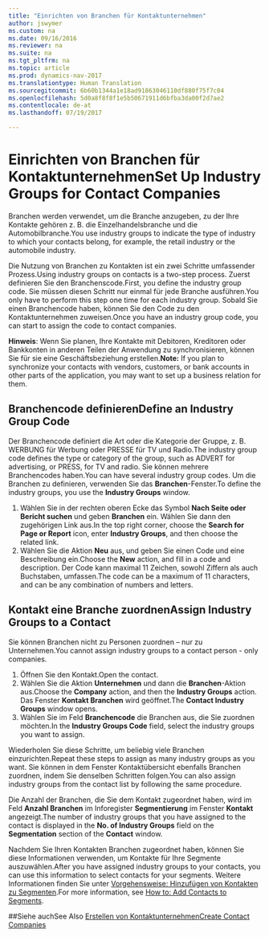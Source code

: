 ```yaml
---
title: "Einrichten von Branchen für Kontaktunternehmen"
author: jswymer
ms.custom: na
ms.date: 09/16/2016
ms.reviewer: na
ms.suite: na
ms.tgt_pltfrm: na
ms.topic: article
ms.prod: dynamics-nav-2017
ms.translationtype: Human Translation
ms.sourcegitcommit: 6b60b1344a1e18ad91863046110df880f75f7c04
ms.openlocfilehash: 5d0a8f8f8f1e5b50671911d6bfba3da00f2d7ae2
ms.contentlocale: de-at
ms.lasthandoff: 07/19/2017

---
```

# <a name="set-up-industry-groups-for-contact-companies"></a><span data-ttu-id="0ce1a-102">Einrichten von Branchen für Kontaktunternehmen</span><span class="sxs-lookup"><span data-stu-id="0ce1a-102">Set Up Industry Groups for Contact Companies</span></span>
<span data-ttu-id="0ce1a-103">Branchen werden verwendet, um die Branche anzugeben, zu der Ihre Kontakte gehören z. B. die Einzelhandelsbranche und die Automobilbranche.</span><span class="sxs-lookup"><span data-stu-id="0ce1a-103">You use industry groups to indicate the type of industry to which your contacts belong, for example, the retail industry or the automobile industry.</span></span>

<span data-ttu-id="0ce1a-104">Die Nutzung von Branchen zu Kontakten ist ein zwei Schritte umfassender Prozess.</span><span class="sxs-lookup"><span data-stu-id="0ce1a-104">Using industry groups on contacts is a two-step process.</span></span> <span data-ttu-id="0ce1a-105">Zuerst definieren Sie den Branchenscode.</span><span class="sxs-lookup"><span data-stu-id="0ce1a-105">First, you define the industry group code.</span></span> <span data-ttu-id="0ce1a-106">Sie müssen diesen Schritt nur einmal für jede Branche ausführen.</span><span class="sxs-lookup"><span data-stu-id="0ce1a-106">You only have to perform this step one time for each industry group.</span></span> <span data-ttu-id="0ce1a-107">Sobald Sie einen Branchencode haben, können Sie den Code zu den Kontaktunternehmen zuweisen.</span><span class="sxs-lookup"><span data-stu-id="0ce1a-107">Once you have an industry group code, you can start to assign the code to contact companies.</span></span>

<span data-ttu-id="0ce1a-108">**Hinweis**: Wenn Sie planen, Ihre Kontakte mit Debitoren, Kreditoren oder Bankkonten in anderen Teilen der Anwendung zu synchronisieren, können Sie für sie eine Geschäftsbeziehung erstellen.</span><span class="sxs-lookup"><span data-stu-id="0ce1a-108">**Note:** If you plan to synchronize your contacts with vendors, customers, or bank accounts in other parts of the application, you may want to set up a business relation for them.</span></span>

## <a name="define-an-industry-group-code"></a><span data-ttu-id="0ce1a-109">Branchencode definieren</span><span class="sxs-lookup"><span data-stu-id="0ce1a-109">Define an Industry Group Code</span></span>
<span data-ttu-id="0ce1a-110">Der Branchencode definiert die Art oder die Kategorie der Gruppe, z. B. WERBUNG für Werbung oder PRESSE für TV und Radio.</span><span class="sxs-lookup"><span data-stu-id="0ce1a-110">The industry group code defines the type or category of the group, such as ADVERT for advertising, or PRESS, for TV and radio.</span></span> <span data-ttu-id="0ce1a-111">Sie können mehrere Branchencodes haben.</span><span class="sxs-lookup"><span data-stu-id="0ce1a-111">You can have several industry group codes.</span></span> <span data-ttu-id="0ce1a-112">Um die Branchen zu definieren, verwenden Sie das **Branchen**-Fenster.</span><span class="sxs-lookup"><span data-stu-id="0ce1a-112">To define the industry groups, you use the **Industry Groups** window.</span></span>

1. <span data-ttu-id="0ce1a-113">Wählen Sie in der rechten oberen Ecke das Symbol **Nach Seite oder Bericht suchen** und geben **Branchen** ein. Wählen Sie dann den zugehörigen Link aus.</span><span class="sxs-lookup"><span data-stu-id="0ce1a-113">In the top right corner, choose the **Search for Page or Report** icon, enter **Industry Groups**, and then choose the related link.</span></span>
2. <span data-ttu-id="0ce1a-114">Wählen Sie die Aktion **Neu** aus, und geben Sie einen Code und eine Beschreibung ein.</span><span class="sxs-lookup"><span data-stu-id="0ce1a-114">Choose the **New** action, and fill in a code and description.</span></span> <span data-ttu-id="0ce1a-115">Der Code kann maximal 11 Zeichen, sowohl Ziffern als auch Buchstaben, umfassen.</span><span class="sxs-lookup"><span data-stu-id="0ce1a-115">The code can be a maximum of 11 characters, and can be any combination of numbers and letters.</span></span>

## <a name="assign-industry-groups-to-a-contact"></a><span data-ttu-id="0ce1a-116">Kontakt eine Branche zuordnen</span><span class="sxs-lookup"><span data-stu-id="0ce1a-116">Assign Industry Groups to a Contact</span></span>
<span data-ttu-id="0ce1a-117">Sie können Branchen nicht zu Personen zuordnen – nur zu Unternehmen.</span><span class="sxs-lookup"><span data-stu-id="0ce1a-117">You cannot assign industry groups to a contact person - only companies.</span></span>

1. <span data-ttu-id="0ce1a-118">Öffnen Sie den Kontakt.</span><span class="sxs-lookup"><span data-stu-id="0ce1a-118">Open the contact.</span></span>
2. <span data-ttu-id="0ce1a-119">Wählen Sie die Aktion **Unternehmen** und dann die **Branchen**-Aktion aus.</span><span class="sxs-lookup"><span data-stu-id="0ce1a-119">Choose the **Company** action, and then the **Industry Groups** action.</span></span> <span data-ttu-id="0ce1a-120">Das Fenster **Kontakt Branchen** wird geöffnet.</span><span class="sxs-lookup"><span data-stu-id="0ce1a-120">The **Contact Industry Groups** window opens.</span></span>
3. <span data-ttu-id="0ce1a-121">Wählen Sie im Feld **Branchencode** die Branchen aus, die Sie zuordnen möchten.</span><span class="sxs-lookup"><span data-stu-id="0ce1a-121">In the **Industry Groups Code** field, select the industry groups you want to assign.</span></span>

<span data-ttu-id="0ce1a-122">Wiederholen Sie diese Schritte, um beliebig viele Branchen einzurichten.</span><span class="sxs-lookup"><span data-stu-id="0ce1a-122">Repeat these steps to assign as many industry groups as you want.</span></span> <span data-ttu-id="0ce1a-123">Sie können in dem Fenster Kontaktübersicht ebenfalls Branchen zuordnen, indem Sie denselben Schritten folgen.</span><span class="sxs-lookup"><span data-stu-id="0ce1a-123">You can also assign industry groups from the contact list by following the same procedure.</span></span>

<span data-ttu-id="0ce1a-124">Die Anzahl der Branchen, die Sie dem Kontakt zugeordnet haben, wird im Feld **Anzahl Branchen** im Inforegister **Segmentierung** im Fenster **Kontakt** angezeigt.</span><span class="sxs-lookup"><span data-stu-id="0ce1a-124">The number of industry groups that you have assigned to the contact is displayed in the **No. of Industry Groups** field on the **Segmentation** section of the **Contact** window.</span></span>

<span data-ttu-id="0ce1a-125">Nachdem Sie Ihren Kontakten Branchen zugeordnet haben, können Sie diese Informationen verwenden, um Kontakte für Ihre Segmente auszuwählen.</span><span class="sxs-lookup"><span data-stu-id="0ce1a-125">After you have assigned industry groups to your contacts, you can use this information to select contacts for your segments.</span></span> <span data-ttu-id="0ce1a-126">Weitere Informationen finden Sie unter [Vorgehensweise: Hinzufügen von Kontakten zu Segmenten](marketing-add-contact-segment.md).</span><span class="sxs-lookup"><span data-stu-id="0ce1a-126">For more information, see [How to: Add Contacts to Segments](marketing-add-contact-segment.md).</span></span>

##<a name="see-also"></a><span data-ttu-id="0ce1a-127">Siehe auch</span><span class="sxs-lookup"><span data-stu-id="0ce1a-127">See Also</span></span>
[<span data-ttu-id="0ce1a-128">Erstellen von Kontaktunternehmen</span><span class="sxs-lookup"><span data-stu-id="0ce1a-128">Create Contact Companies</span></span>](marketing-create-contact-companies.md)

